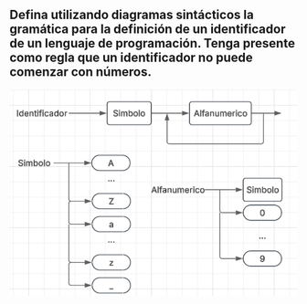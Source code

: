 ## Defina utilizando diagramas sintácticos la gramática para la definición de un identificador de un lenguaje de programación. Tenga presente como regla que un identificador no puede comenzar con números.

<img src="https://github.com/juani48/Facultad-Practicas/blob/main/3ro/1er%20Cutrimestre/CPLP/Practica%202/Ejercicio%2009.png" >
